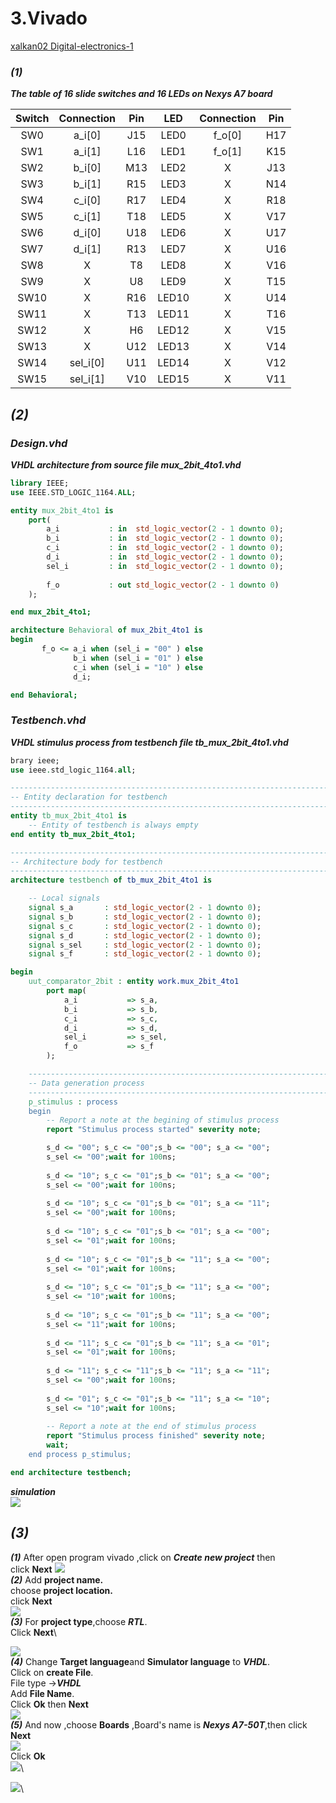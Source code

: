
# 3.Vivado
[xalkan02 Digital-electronics-1](https://github.com/TarikVUT/Digital-electronics-1/tree/main/labs/02.logic)

### ***(1)***

***The table of 16 slide switches and 16 LEDs on Nexys A7 board***

| **Switch** | **Connection** | **Pin** | **LED** | **Connection** | **Pin** |
| :-: | :-: | :-: | :-: |:-: |:-: |
| SW0 | a_i[0] | J15 | LED0 | f_o[0] | H17 |
| SW1 | a_i[1] | L16 |LED1 | f_o[1] | K15 |
| SW2 | b_i[0] | M13 |LED2 | X | J13 |
| SW3 | b_i[1] | R15 |LED3 | X | N14 |
| SW4 | c_i[0] | R17 |LED4 | X | R18 |
| SW5 | c_i[1] | T18 |LED5 | X | V17 |
| SW6 | d_i[0] | U18 |LED6 | X | U17 |
| SW7 | d_i[1] | R13 |LED7 | X | U16 |
| SW8 | X  | T8 |LED8 | X | V16 |
| SW9 | X  | U8 |LED9 | X | T15 |
| SW10 | X  | R16 |LED10 | X | U14 |
| SW11 | X  | T13 |LED11 | X | T16 |
| SW12 | X  | H6 |LED12 | X | V15 |
| SW13 | X  | U12 |LED13 | X | V14 |
| SW14 | sel_i[0]  | U11 |LED14 | X | V12 |
| SW15 | sel_i[1]  | V10 |LED15 | X | V11 |
## ***(2)***
### *Design.vhd*
***VHDL architecture from source file mux_2bit_4to1.vhd***
``` vhdl
library IEEE;
use IEEE.STD_LOGIC_1164.ALL;

entity mux_2bit_4to1 is
    port(
        a_i           : in  std_logic_vector(2 - 1 downto 0);
		b_i           : in  std_logic_vector(2 - 1 downto 0);
		c_i           : in  std_logic_vector(2 - 1 downto 0);
		d_i           : in  std_logic_vector(2 - 1 downto 0);
		sel_i         : in  std_logic_vector(2 - 1 downto 0);
		
        f_o           : out std_logic_vector(2 - 1 downto 0)     
    );

end mux_2bit_4to1;

architecture Behavioral of mux_2bit_4to1 is
begin
       f_o <= a_i when (sel_i = "00" ) else
              b_i when (sel_i = "01" ) else
              c_i when (sel_i = "10" ) else
              d_i;

end Behavioral;

```
### *Testbench.vhd*
***VHDL stimulus process from testbench file tb_mux_2bit_4to1.vhd***

``` vhdl
brary ieee;
use ieee.std_logic_1164.all;

------------------------------------------------------------------------
-- Entity declaration for testbench
------------------------------------------------------------------------
entity tb_mux_2bit_4to1 is
    -- Entity of testbench is always empty
end entity tb_mux_2bit_4to1;

------------------------------------------------------------------------
-- Architecture body for testbench
------------------------------------------------------------------------
architecture testbench of tb_mux_2bit_4to1 is

    -- Local signals
    signal s_a       : std_logic_vector(2 - 1 downto 0);
    signal s_b       : std_logic_vector(2 - 1 downto 0);
    signal s_c       : std_logic_vector(2 - 1 downto 0);
    signal s_d       : std_logic_vector(2 - 1 downto 0);
    signal s_sel     : std_logic_vector(2 - 1 downto 0);
    signal s_f       : std_logic_vector(2 - 1 downto 0);

begin
    uut_comparator_2bit : entity work.mux_2bit_4to1
        port map(
            a_i           => s_a,
            b_i           => s_b,
            c_i           => s_c,
            d_i           => s_d,
            sel_i         => s_sel,
            f_o           => s_f
        );

    --------------------------------------------------------------------
    -- Data generation process
    --------------------------------------------------------------------
    p_stimulus : process
    begin
        -- Report a note at the begining of stimulus process
        report "Stimulus process started" severity note;

        s_d <= "00"; s_c <= "00";s_b <= "00"; s_a <= "00";
        s_sel <= "00";wait for 100ns;
        
        s_d <= "10"; s_c <= "01";s_b <= "01"; s_a <= "00";
        s_sel <= "00";wait for 100ns;
        
        s_d <= "10"; s_c <= "01";s_b <= "01"; s_a <= "11";
        s_sel <= "00";wait for 100ns;
        
        s_d <= "10"; s_c <= "01";s_b <= "01"; s_a <= "00";
        s_sel <= "01";wait for 100ns;
        
        s_d <= "10"; s_c <= "01";s_b <= "11"; s_a <= "00";
        s_sel <= "01";wait for 100ns;
        
        s_d <= "10"; s_c <= "01";s_b <= "11"; s_a <= "00";
        s_sel <= "10";wait for 100ns;
        
        s_d <= "10"; s_c <= "01";s_b <= "11"; s_a <= "00";
        s_sel <= "11";wait for 100ns;
        
        s_d <= "11"; s_c <= "01";s_b <= "11"; s_a <= "01";
        s_sel <= "01";wait for 100ns;
        
        s_d <= "11"; s_c <= "11";s_b <= "11"; s_a <= "11";
        s_sel <= "00";wait for 100ns;
        
        s_d <= "01"; s_c <= "01";s_b <= "11"; s_a <= "10";
        s_sel <= "10";wait for 100ns; 
        
        -- Report a note at the end of stimulus process
        report "Stimulus process finished" severity note;
        wait;
    end process p_stimulus;

end architecture testbench;

```
***simulation***\
![](https://github.com/TarikVUT/Digital-electronics-1/blob/main/labs/03.vivado/images/10.PNG) 
## ***(3)***
 ***(1)***
After open program vivado ,click on ***Create new project*** then \
click **Next**
![](https://github.com/TarikVUT/Digital-electronics-1/blob/main/labs/03.vivado/images/2.PNG) \
***(2)*** 
Add **project name.**\
choose **project location.**\
click **Next**\
![](https://github.com/TarikVUT/Digital-electronics-1/blob/main/labs/03.vivado/images/3.PNG) \
***(3)*** 
For **project type**,choose ***RTL***.\
Click **Next**\

![](https://github.com/TarikVUT/Digital-electronics-1/blob/main/labs/03.vivado/images/4.PNG) \
***(4)*** 
Change **Target language**and **Simulator language** to ***VHDL***. \
Click on **create File**. \
File type ->***VHDL*** \
Add **File Name**. \
Click **Ok** then **Next**\
![](https://github.com/TarikVUT/Digital-electronics-1/blob/main/labs/03.vivado/images/5.PNG)\
***(5)*** And now ,choose **Boards** ,Board's name is ***Nexys A7-50T***,then click **Next**\
![](https://github.com/TarikVUT/Digital-electronics-1/blob/main/labs/03.vivado/images/6.PNG)\
Click **Ok**\
![](https://github.com/TarikVUT/Digital-electronics-1/blob/main/labs/03.vivado/images/7.PNG)\

![](https://github.com/TarikVUT/Digital-electronics-1/blob/main/labs/03.vivado/images/8.png)\

![]()

![]()


